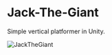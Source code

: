 # Jack-The-Giant
Simple vertical platformer in Unity.

![JackTheGiant](https://user-images.githubusercontent.com/47951777/63001737-906c2100-be74-11e9-8335-6eb13a248315.gif)
